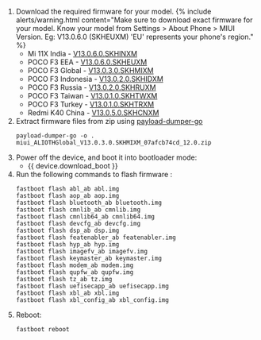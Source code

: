 1. Download the required firmware for your model.
{% include alerts/warning.html content="Make sure to download exact firmware for your model. Know your model from Settings > About Phone > MIUI Version. Eg: V13.0.6.0 (SKHEUXM) 'EU' represents your phone's region." %}
   - Mi 11X India - [V13.0.6.0.SKHINXM](https://bigota.d.miui.com/V13.0.6.0.SKHINXM/miui_ALIOTHINGlobal_V13.0.6.0.SKHINXM_2492066c1d_12.0.zip)
   - POCO F3 EEA - [V13.0.6.0.SKHEUXM](https://bigota.d.miui.com/V13.0.6.0.SKHEUXM/miui_ALIOTHEEAGlobal_V13.0.6.0.SKHEUXM_c393876947_12.0.zip)
   - POCO F3 Global - [V13.0.3.0.SKHMIXM](https://bigota.d.miui.com/V13.0.3.0.SKHMIXM/miui_ALIOTHGlobal_V13.0.3.0.SKHMIXM_07afcb74cd_12.0.zip)
   - POCO F3 Indonesia - [V13.0.2.0.SKHIDXM](https://bigota.d.miui.com/V13.0.2.0.SKHIDXM/miui_ALIOTHIDGlobal_V13.0.2.0.SKHIDXM_80a5a01aa6_12.0.zip)
   - POCO F3 Russia - [V13.0.2.0.SKHRUXM](https://bigota.d.miui.com/V13.0.2.0.SKHRUXM/miui_ALIOTHRUGlobal_V13.0.2.0.SKHRUXM_101e499a8e_12.0.zip)
   - POCO F3 Taiwan - [V13.0.1.0.SKHTWXM](https://bigota.d.miui.com/V13.0.1.0.SKHTWXM/miui_ALIOTHTWGlobal_V13.0.1.0.SKHTWXM_1573a396df_12.0.zip)
   - POCO F3 Turkey - [V13.0.1.0.SKHTRXM](https://bigota.d.miui.com/V13.0.1.0.SKHTRXM/miui_ALIOTHTRGlobal_V13.0.1.0.SKHTRXM_1eaf50fc2f_12.0.zip)
   - Redmi K40 China - [V13.0.5.0.SKHCNXM](https://bigota.d.miui.com/V13.0.5.0.SKHCNXM/miui_ALIOTH_V13.0.5.0.SKHCNXM_540c833165_12.0.zip)
2. Extract firmware files from zip using [payload-dumper-go](https://github.com/ssut/payload-dumper-go)
   ```
   payload-dumper-go -o . miui_ALIOTHGlobal_V13.0.3.0.SKHMIXM_07afcb74cd_12.0.zip
   ```
3. Power off the device, and boot it into bootloader mode:
    * {{ device.download_boot }}
4. Run the following commands to flash firmware :
   ```
   fastboot flash abl_ab abl.img
   fastboot flash aop_ab aop.img
   fastboot flash bluetooth_ab bluetooth.img
   fastboot flash cmnlib_ab cmnlib.img
   fastboot flash cmnlib64_ab cmnlib64.img
   fastboot flash devcfg_ab devcfg.img
   fastboot flash dsp_ab dsp.img
   fastboot flash featenabler_ab featenabler.img
   fastboot flash hyp_ab hyp.img
   fastboot flash imagefv_ab imagefv.img
   fastboot flash keymaster_ab keymaster.img
   fastboot flash modem_ab modem.img
   fastboot flash qupfw_ab qupfw.img
   fastboot flash tz_ab tz.img
   fastboot flash uefisecapp_ab uefisecapp.img
   fastboot flash xbl_ab xbl.img
   fastboot flash xbl_config_ab xbl_config.img
   ```
5. Reboot:
   ```
   fastboot reboot
   ```
